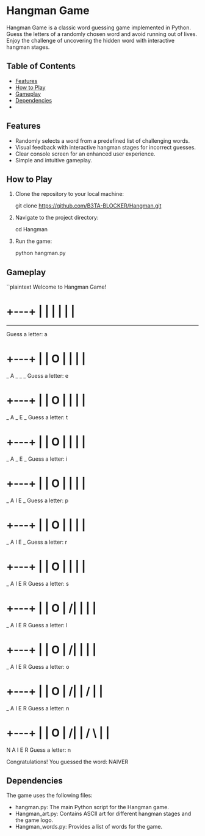 # Hangman Game

Hangman Game is a classic word guessing game implemented in Python. Guess the letters of a randomly chosen word and avoid running out of lives. Enjoy the challenge of uncovering the hidden word with interactive hangman stages.

## Table of Contents
- [Features](#features)
- [How to Play](#how-to-play)
- [Gameplay](#gameplay)
- [Dependencies](#dependencies)
- 
## Features

- Randomly selects a word from a predefined list of challenging words.
- Visual feedback with interactive hangman stages for incorrect guesses.
- Clear console screen for an enhanced user experience.
- Simple and intuitive gameplay.

## How to Play

1. Clone the repository to your local machine:
   
   git clone https://github.com/B3TA-BLOCKER/Hangman.git

3. Navigate to the project directory:

   cd Hangman

5. Run the game:

   python hangman.py



## Gameplay

``plaintext
Welcome to Hangman Game!

+---+
|   |
   |
   |
   |
   |
=========
_ _ _ _ _
Guess a letter: a

+---+
|   |
O   |
   |
   |
   |
=========
_ A _ _ _
Guess a letter: e

+---+
|   |
O   |
   |
   |
   |
=========
_ A _ E _
Guess a letter: t

+---+
|   |
O   |
   |
   |
   |
=========
_ A _ E _
Guess a letter: i

+---+
|   |
O   |
   |
   |
   |
=========
_ A I E _
Guess a letter: p

+---+
|   |
O   |
   |
   |
   |
=========
_ A I E _
Guess a letter: r

+---+
|   |
O   |
   |
   |
   |
=========
_ A I E R
Guess a letter: s

+---+
|   |
O   |
/|   |
   |
   |
=========
_ A I E R
Guess a letter: l

+---+
|   |
O   |
/|   |
   |
   |
=========
_ A I E R
Guess a letter: o

+---+
|   |
O   |
/|   |
/    |
   |
=========
_ A I E R
Guess a letter: n

+---+
|   |
O   |
/|   |
/ \  |
   |
=========
N A I E R
Guess a letter: n

Congratulations! You guessed the word: NAIVER

## Dependencies
The game uses the following files:

- hangman.py: The main Python script for the Hangman game.
- Hangman_art.py: Contains ASCII art for different hangman stages and the game logo.
- Hangman_words.py: Provides a list of words for the game.
